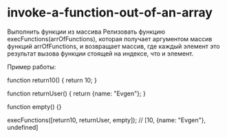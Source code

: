 # invoke-a-function-out-of-an-array
Выполнить функции из массива
Релизовать функцию execFunctions(arrOfFunctions), которая получает аргументом массив функций arrOfFunctions, и возвращает массив, где каждый элемент это результат вызова функции стоящей на индексе, что и элемент.

Пример работы:

function return10() {
  return 10;
}

function returnUser() {
  return {name: "Evgen"};
}

function empty() {}

execFunctions([return10, returnUser, empty]); // [10, {name: "Evgen"}, undefined]